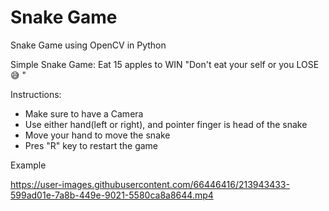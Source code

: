 # Snake Game
Snake Game using OpenCV in Python

Simple Snake Game: Eat 15 apples to WIN
"Don't eat your self or you LOSE 😅 "

Instructions:
- Make sure to have a Camera
- Use either hand(left or right), and pointer finger is head of the snake
- Move your hand to move the snake
- Pres "R" key to restart the game

Example

https://user-images.githubusercontent.com/66446416/213943433-599ad01e-7a8b-449e-9021-5580ca8a8644.mp4

